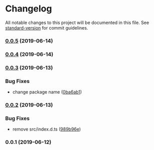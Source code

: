 # Changelog

All notable changes to this project will be documented in this file. See [standard-version](https://github.com/conventional-changelog/standard-version) for commit guidelines.

### [0.0.5](https://github.com/36node/bus-log-sdk-js/compare/v0.0.4...v0.0.5) (2019-06-14)



### [0.0.4](https://github.com/36node/bus-log-sdk-js/compare/v0.0.3...v0.0.4) (2019-06-14)



### [0.0.3](https://github.com/36node/bus-log-sdk-js/compare/v0.0.2...v0.0.3) (2019-06-13)


### Bug Fixes

* change package name ([0ba6ab1](https://github.com/36node/bus-log-sdk-js/commit/0ba6ab1))



### [0.0.2](https://github.com/36node/bus-log-sdk-js/compare/v0.0.1...v0.0.2) (2019-06-13)


### Bug Fixes

* remove src/index.d.ts ([989b96e](https://github.com/36node/bus-log-sdk-js/commit/989b96e))



### 0.0.1 (2019-06-12)
